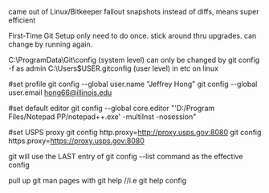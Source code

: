 came out of Linux/Bitkeeper fallout
snapshots instead of diffs, means super efficient


First-Time Git Setup
only need to do once. stick around thru upgrades.
can change by running again.

C:\ProgramData\Git\config (system level) can only be changed by git config -f <file> as admin
C:\Users\$USER\.gitconfig (user level)
in etc on linux

#set profile
    git config --global user.name "Jeffrey Hong"
    git config --global user.email hong66@illinois.edu

#set default editor 
    git config --global core.editor "'D:/Program Files/Notepad PP/notepad++.exe' -multiInst -nosession"

#set USPS proxy
    git config http.proxy=http://proxy.usps.gov:8080
    git config https.proxy=https://proxy.usps.gov:8080

git will use the LAST entry of 
    git config --list 
command as the effective config

pull up git man pages with 
    git help <verb> //i.e git help config

